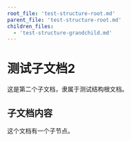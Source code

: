 ```yaml
---
root_file: 'test-structure-root.md'
parent_file: 'test-structure-root.md'
children_files:
  - 'test-structure-grandchild.md'
---
```


# 测试子文档2

这是第二个子文档，隶属于测试结构根文档。

## 子文档内容

这个文档有一个子节点。
